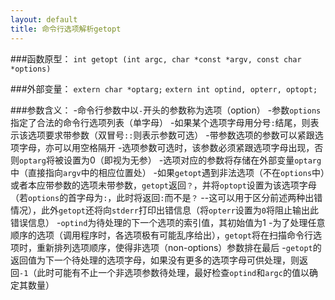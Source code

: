```yaml
---
layout: default
title: 命令行选项解析getopt
---
```


###函数原型：
`int getopt (int argc, char *const *argv, const char *options)`

###外部变量：
`extern char *optarg;`
`extern int optind, opterr, optopt;`

###参数含义：
-命令行参数中以`-`开头的参数称为选项（option）
-参数`options`指定了合法的命令行选项列表（单字母）
-如果某个选项字母用分号`:`结尾，则表示该选项要求带参数（双冒号`::`则表示参数可选）
-带参数选项的参数可以紧跟选项字母，亦可以用空格隔开
-选项参数可选时，该参数必须紧跟选项字母出现，否则`optarg`将被设置为0（即视为无参）
-选项对应的参数将存储在外部变量`optarg`中（直接指向`argv`中的相应位置处）
-如果`getopt`遇到非法选项（不在`options`中）或者本应带参数的选项未带参数，`getopt`返回`？`，并将`optopt`设置为该选项字母（若`options`的首字母为`:`，此时将返回`:`而不是`？` --这可以用于区分前述两种出错情况），此外`getopt`还将向`stderr`打印出错信息（将`opterr`设置为`0`将阻止输出此错误信息）
-`optind`为待处理的下一个选项的索引值，其初始值为1
-为了处理任意顺序的选项（调用程序时，各选项极有可能乱序给出），`getopt`将在扫描命令行选项时，重新排列选项顺序，使得非选项（non-options）参数排在最后
-`getopt`的返回值为下一个待处理的选项字母，如果没有更多的选项字母可供处理，则返回`-1`（此时可能有不止一个非选项参数待处理，最好检查`optind`和`argc`的值以确定其数量）
